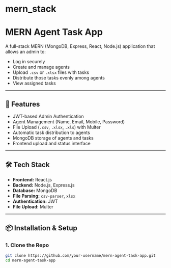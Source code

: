 # mern_stack

# MERN Agent Task App

A full-stack MERN (MongoDB, Express, React, Node.js) application that allows an admin to:

- Log in securely
- Create and manage agents
- Upload `.csv` or `.xlsx` files with tasks
- Distribute those tasks evenly among agents
- View assigned tasks

---

## 🚀 Features

- JWT-based Admin Authentication
- Agent Management (Name, Email, Mobile, Password)
- File Upload (`.csv`, `.xlsx`, `.xls`) with Multer
- Automatic task distribution to agents
- MongoDB storage of agents and tasks
- Frontend upload and status interface

---

## 🛠️ Tech Stack

- **Frontend:** React.js
- **Backend:** Node.js, Express.js
- **Database:** MongoDB
- **File Parsing:** `csv-parser`, `xlsx`
- **Authentication:** JWT
- **File Upload:** Multer

---

## 📦 Installation & Setup

### 1. Clone the Repo

```bash
git clone https://github.com/your-username/mern-agent-task-app.git
cd mern-agent-task-app
